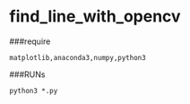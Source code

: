 # find_line_with_opencv

###require
```
matplotlib,anaconda3,numpy,python3
```

###RUNs
```
python3 *.py
```
